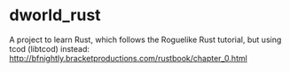 # dworld_rust

A project to learn Rust, which follows the Roguelike Rust tutorial, but using tcod (libtcod) instead: http://bfnightly.bracketproductions.com/rustbook/chapter_0.html
